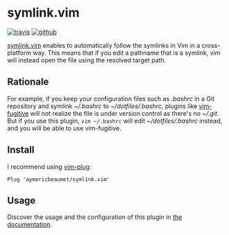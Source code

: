 # symlink.vim

[![travis](https://img.shields.io/travis/aymericbeaumet/symlink.vim?style=flat-square&logo=travis)](https://travis-ci.org/aymericbeaumet/symlink.vim)
[![github](https://img.shields.io/github/issues/aymericbeaumet/symlink.vim?style=flat-square&logo=github)](https://github.com/aymericbeaumet/symlink.vim/issues)

[symlink.vim](https://github.com/aymericbeaumet/symlink.vim) enables to
automatically follow the symlinks in Vim in a cross-platform way. This means
that if you edit a pathname that is a symlink, vim will instead open the file
using the resolved target path.

## Rationale

For example, if you keep your configuration files such as _.bashrc_ in a Git
repository and symlink _~/.bashrc_ to _~/dotfiles/.bashrc_, plugins like
[vim-fugitive](https://github.com/tpope/vim-fugitive) will not realize the file
is under version control as there's no _~/.git_. But if you use this plugin,
`vim ~/.bashrc` will edit _~/dotfiles/.bashrc_ instead, and you will be able to
use vim-fugitive.

## Install

I recommend using [vim-plug](https://github.com/junegunn/vim-plug):

```vim
Plug 'aymericbeaumet/symlink.vim'
```

## Usage

Discover the usage and the configuration of this plugin in [the
documentation](./doc/symlink-vim.txt).
